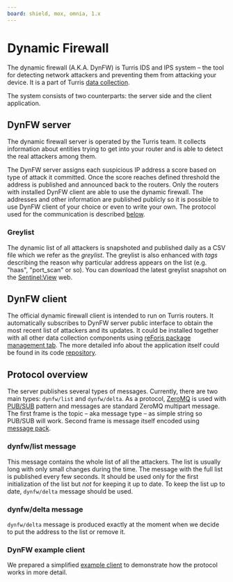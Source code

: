 ```yaml
---
board: shield, mox, omnia, 1.x
---
```

# Dynamic Firewall

The dynamic firewall (A.K.A. DynFW) is Turris IDS and IPS system – the tool for
detecting network attackers and preventing them from attacking your device. It is
a part of Turris [data collection](../collect.md).

The system consists of two counterparts: the server side and the client
application.


## DynFW server

The dynamic firewall server is operated by the Turris team. It collects
information about entities trying to get into your router and is able
to detect the real attackers among them.

The DynFW server assigns each suspicious IP address a score based on type of
attack it committed. Once the score reaches defined
threshold the address is published and announced back to the routers. Only the
routers with installed DynFW client are able to use the dynamic firewall.
The addresses and other information are published publicly
so it is possible to use DynFW client of your choice or even to write
your own. The protocol used for the communication is described
[below](#protocol-overview).


### Greylist

The dynamic list of all attackers is snapshoted and published daily as a CSV file
which we refer as the *greylist*. The greylist is also enhanced with *tags*
describing the reason why particular address appears on the list (e.g. "haas",
"port_scan" or so). You can download the latest greylist snapshot on the
[Sentinel:View](https://view.sentinel.turris.cz/) web.


## DynFW client

The official dynamic firewall client is intended to run on Turris routers.
It automatically subscribes to DynFW server public interface to obtain the most
recent list of attackers and its updates. It could be installed together with
all other data collection components using
[reForis package management tab](../collect.md#how-to-set-up-data-collection).
The more detailed info about the application itself could be found in its code
[repository](https://gitlab.nic.cz/turris/sentinel/dynfw-client).


## Protocol overview

The server publishes several types of messages. Currently, there are two main
types: `dynfw/list` and `dynfw/delta`. As a protocol,
[ZeroMQ](https://zeromq.org/) is used with
[PUB/SUB](http://zguide2.zeromq.org/page:all#Getting-the-Message-Out) pattern
and messages are standard ZeroMQ multipart message. The first frame is the
topic – aka message type – as simple string so PUB/SUB will work. Second frame
is message itself encoded using [message pack](https://msgpack.org/).


### dynfw/list message

This message contains the whole list of all the attackers. The list is usually
long with only small changes during the time. The message with the full list
is published every few seconds. It should be used only for the first
initialization of the list but *not* for keeping it up to date. To keep the list
up to date, `dynfw/delta` message should be used.


### dynfw/delta message

`dynfw/delta` message is produced exactly at the moment when we decide to put
the address to the list or remove it.


### DynFW example client

We prepared a simplified
[example client](https://gitlab.nic.cz/turris/sentinel/dynfw-example-client)
to demonstrate how the protocol works in more detail.
